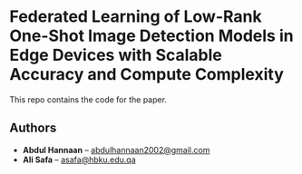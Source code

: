 # Federated Learning of Low-Rank One-Shot Image Detection Models in Edge Devices with Scalable Accuracy and Compute Complexity
This repo contains the code for the paper.


## Authors

- **Abdul Hannaan** – abdulhannaan2002@gmail.com
- **Ali Safa** – asafa@hbku.edu.qa


